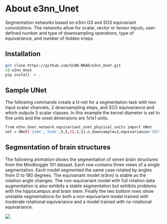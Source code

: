 # About e3nn_Unet

Segmentation networks based on e3nn O3 and SO3 equivariant convolutions.
The networks allow for scalar, vector or tensor inputs, user-defined number and 
type of downsampling operations, type of equivariance, and number of hidden
irreps.

## Installation

```bash
git clone https://github.com/SCAN-NRAD/e3nn_Unet.git
cd e3nn_Unet
pip install -e .
```

## Sample UNet

The following commands create a U-net for a segmentation task with two 
input scalar channels, 2 downsampling steps, and SO3 equivariance
and which outputs 5 scalar classes. In this example the kernel diameter 
is set to five units and the voxel dimensions are 1x1x1 units.

```bash
from e3nn_Unet.network.equivariant_unet_physical_units import UNet
net = UNet('2x0e','5x0e',5,5,(1,1,1),n_downsample=2,equivariance='SO3')
```

## Segmentation of brain structures

The following animation shows the segmentation of seven brain structures 
from the Mindboggle 101 dataset. Each row contains three views of a single segmentation.
Each model segmented the same case rotated by angles from O to 180 degrees.
The equivariant model (e3nn) is stable as the rotation angle changes. The non-equivariant
model with full rotation data augmentation is also exhibits a stable segmentation but exhibits
problems with the hippocampus and brain stem. Finally the two bottom rows show unstable segmentations
for both a non-equivariant model trained with moderate rotational equivariance and a model trained with
no rotational equivariance.

![](https://github.com/SCAN-NRAD/e3nn_Unet/blob/main/comparison.gif ) 

